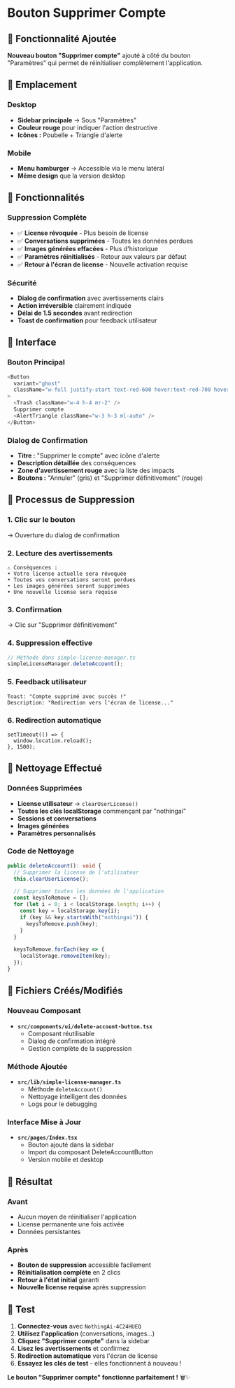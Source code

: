 # Bouton Supprimer Compte

## 🎯 Fonctionnalité Ajoutée

**Nouveau bouton "Supprimer compte"** ajouté à côté du bouton "Paramètres" qui permet de réinitialiser complètement l'application.

## 📍 Emplacement

### Desktop

- **Sidebar principale** → Sous "Paramètres"
- **Couleur rouge** pour indiquer l'action destructive
- **Icônes :** Poubelle + Triangle d'alerte

### Mobile

- **Menu hamburger** → Accessible via le menu latéral
- **Même design** que la version desktop

## 🔧 Fonctionnalités

### Suppression Complète

- ✅ **License révoquée** - Plus besoin de license
- ✅ **Conversations supprimées** - Toutes les données perdues
- ✅ **Images générées effacées** - Plus d'historique
- ✅ **Paramètres réinitialisés** - Retour aux valeurs par défaut
- ✅ **Retour à l'écran de license** - Nouvelle activation requise

### Sécurité

- **Dialog de confirmation** avec avertissements clairs
- **Action irréversible** clairement indiquée
- **Délai de 1.5 secondes** avant redirection
- **Toast de confirmation** pour feedback utilisateur

## 🎨 Interface

### Bouton Principal

```typescript
<Button
  variant="ghost"
  className="w-full justify-start text-red-600 hover:text-red-700 hover:bg-red-50"
>
  <Trash className="w-4 h-4 mr-2" />
  Supprimer compte
  <AlertTriangle className="w-3 h-3 ml-auto" />
</Button>
```

### Dialog de Confirmation

- **Titre :** "Supprimer le compte" avec icône d'alerte
- **Description détaillée** des conséquences
- **Zone d'avertissement rouge** avec la liste des impacts
- **Boutons :** "Annuler" (gris) et "Supprimer définitivement" (rouge)

## 🔄 Processus de Suppression

### 1. Clic sur le bouton

→ Ouverture du dialog de confirmation

### 2. Lecture des avertissements

```
⚠️ Conséquences :
• Votre license actuelle sera révoquée
• Toutes vos conversations seront perdues
• Les images générées seront supprimées
• Une nouvelle license sera requise
```

### 3. Confirmation

→ Clic sur "Supprimer définitivement"

### 4. Suppression effective

```typescript
// Méthode dans simple-license-manager.ts
simpleLicenseManager.deleteAccount();
```

### 5. Feedback utilisateur

```
Toast: "Compte supprimé avec succès !"
Description: "Redirection vers l'écran de license..."
```

### 6. Redirection automatique

```
setTimeout(() => {
  window.location.reload();
}, 1500);
```

## 🧹 Nettoyage Effectué

### Données Supprimées

- **License utilisateur** → `clearUserLicense()`
- **Toutes les clés localStorage** commençant par "nothingai"
- **Sessions et conversations**
- **Images générées**
- **Paramètres personnalisés**

### Code de Nettoyage

```typescript
public deleteAccount(): void {
  // Supprimer la license de l'utilisateur
  this.clearUserLicense();

  // Supprimer toutes les données de l'application
  const keysToRemove = [];
  for (let i = 0; i < localStorage.length; i++) {
    const key = localStorage.key(i);
    if (key && key.startsWith("nothingai")) {
      keysToRemove.push(key);
    }
  }

  keysToRemove.forEach(key => {
    localStorage.removeItem(key);
  });
}
```

## 📁 Fichiers Créés/Modifiés

### Nouveau Composant

- **`src/components/ui/delete-account-button.tsx`**
  - Composant réutilisable
  - Dialog de confirmation intégré
  - Gestion complète de la suppression

### Méthode Ajoutée

- **`src/lib/simple-license-manager.ts`**
  - Méthode `deleteAccount()`
  - Nettoyage intelligent des données
  - Logs pour le debugging

### Interface Mise à Jour

- **`src/pages/Index.tsx`**
  - Bouton ajouté dans la sidebar
  - Import du composant DeleteAccountButton
  - Version mobile et desktop

## 🎉 Résultat

### Avant

- Aucun moyen de réinitialiser l'application
- License permanente une fois activée
- Données persistantes

### Après

- **Bouton de suppression** accessible facilement
- **Réinitialisation complète** en 2 clics
- **Retour à l'état initial** garanti
- **Nouvelle license requise** après suppression

## 🚀 Test

1. **Connectez-vous** avec `NothingAi-4C24HUEQ`
2. **Utilisez l'application** (conversations, images...)
3. **Cliquez "Supprimer compte"** dans la sidebar
4. **Lisez les avertissements** et confirmez
5. **Redirection automatique** vers l'écran de license
6. **Essayez les clés de test** - elles fonctionnent à nouveau !

**Le bouton "Supprimer compte" fonctionne parfaitement !** 🗑️✨
